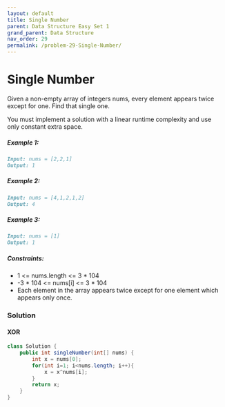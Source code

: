 ```yaml
---
layout: default
title: Single Number
parent: Data Structure Easy Set 1
grand_parent: Data Structure
nav_order: 29
permalink: /problem-29-Single-Number/
---
```

# Single Number
Given a non-empty array of integers nums, every element appears twice except for one. Find that single one.

You must implement a solution with a linear runtime complexity and use only constant extra space.

##### Example 1:
```markdown
Input: nums = [2,2,1]
Output: 1
```
##### Example 2:
```markdown
Input: nums = [4,1,2,1,2]
Output: 4
```
##### Example 3:
```markdown
Input: nums = [1]
Output: 1
```

##### Constraints:

* 1 <= nums.length <= 3 * 104
* -3 * 104 <= nums[i] <= 3 * 104
* Each element in the array appears twice except for one element which appears only once.

### Solution
#### XOR
```java
class Solution {
    public int singleNumber(int[] nums) {
        int x = nums[0];
        for(int i=1; i<nums.length; i++){
            x = x^nums[i];
        }
        return x;
    }
}
```

